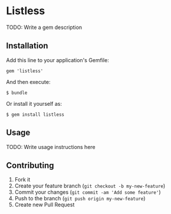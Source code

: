 # Listless

TODO: Write a gem description

## Installation

Add this line to your application's Gemfile:

    gem 'listless'

And then execute:

    $ bundle

Or install it yourself as:

    $ gem install listless

## Usage

TODO: Write usage instructions here

## Contributing

1. Fork it
2. Create your feature branch (`git checkout -b my-new-feature`)
3. Commit your changes (`git commit -am 'Add some feature'`)
4. Push to the branch (`git push origin my-new-feature`)
5. Create new Pull Request
